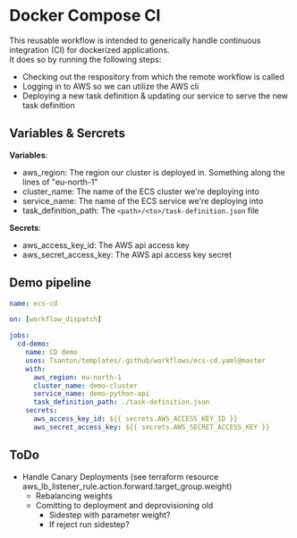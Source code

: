 # **Docker Compose CI** ##

This reusable workflow is intended to generically handle continuous integration (CI) for dockerized applications. \
It does so by running the following steps:
- Checking out the respository from which the remote workflow is called
- Logging in to AWS so we can utilize the AWS cli
- Deploying a new task definition & updating our service to serve the new task definition

## **Variables & Sercrets** ##

**Variables**:
- aws_region: The region our cluster is deployed in. Something along the lines of "eu-north-1"
- cluster_name: The name of the ECS cluster we're deploying into
- service_name: The name of the ECS service we're deploying into
- task_definition_path: The ```<path>/<to>/task-definition.json``` file
 
**Secrets**:
- aws_access_key_id: The AWS api access key
- aws_secret_access_key: The AWS api access key secret


## **Demo pipeline** ##

```yaml
name: ecs-cd

on: [workflow_dispatch]

jobs:
  cd-demo:
    name: CD demo
    uses: Tsanton/templates/.github/workflows/ecs-cd.yaml@master
    with:
      aws_region: eu-north-1
      cluster_name: demo-cluster
      service_name: demo-python-api
      task_definition_path: ./task-definition.json
    secrets:
      aws_access_key_id: ${{ secrets.AWS_ACCESS_KEY_ID }}
      aws_secret_access_key: ${{ secrets.AWS_SECRET_ACCESS_KEY }}
```

## **ToDo** ##

- Handle Canary Deployments (see terraform resource aws_lb_listener_rule.action.forward.target_group.weight)
    - Rebalancing weights
    - Comitting to deployment and deprovisioning old
        - Sidestep with parameter weight?
        - If reject run sidestep?
